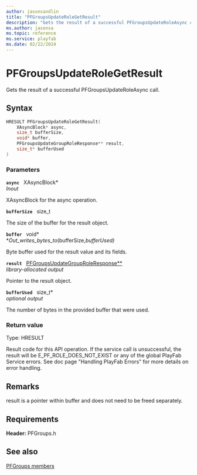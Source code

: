 ```yaml
---
author: jasonsandlin
title: "PFGroupsUpdateRoleGetResult"
description: "Gets the result of a successful PFGroupsUpdateRoleAsync call."
ms.author: jasonsa
ms.topic: reference
ms.service: playfab
ms.date: 02/22/2024
---
```


# PFGroupsUpdateRoleGetResult  

Gets the result of a successful PFGroupsUpdateRoleAsync call.  

## Syntax  
  
```cpp
HRESULT PFGroupsUpdateRoleGetResult(  
    XAsyncBlock* async,  
    size_t bufferSize,  
    void* buffer,  
    PFGroupsUpdateGroupRoleResponse** result,  
    size_t* bufferUsed  
)  
```  
  
### Parameters  
  
**`async`** &nbsp; XAsyncBlock*  
*_Inout_*  
  
XAsyncBlock for the async operation.  
  
**`bufferSize`** &nbsp; size_t  
  
The size of the buffer for the result object.  
  
**`buffer`** &nbsp; void*  
*_Out_writes_bytes_to_(bufferSize,*bufferUsed)*  
  
Byte buffer used for the result value and its fields.  
  
**`result`** &nbsp; [PFGroupsUpdateGroupRoleResponse**](../../pfgroupstypes/structs/pfgroupsupdategrouproleresponse.md)  
*library-allocated output*  
  
Pointer to the result object.  
  
**`bufferUsed`** &nbsp; size_t*  
*optional output*  
  
The number of bytes in the provided buffer that were used.  
  
  
### Return value
Type: HRESULT
  
Result code for this API operation. If the service call is unsuccessful, the result will be E_PF_ROLE_DOES_NOT_EXIST or any of the global PlayFab Service errors. See doc page "Handling PlayFab Errors" for more details on error handling.
  
## Remarks  
  
result is a pointer within buffer and does not need to be freed separately.
  
## Requirements  
  
**Header:** PFGroups.h
  
## See also  
[PFGroups members](../pfgroups_members.md)  

  
  
